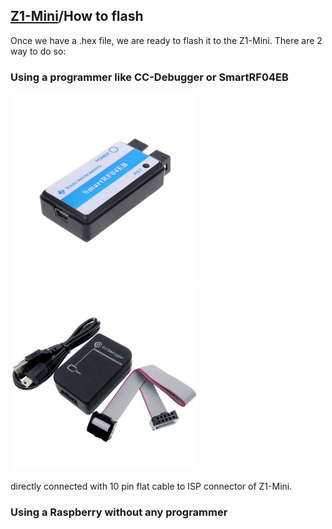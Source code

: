 ## [Z1-Mini](https://gio-dot.github.io/Z1-Mini/)/How to flash


Once we have a .hex file, we are ready to flash it to the Z1-Mini. There are 2 way to do so:

### Using a programmer like CC-Debugger or SmartRF04EB

<p float="left">
  <img src="https://github.com/Gio-dot/Z1-Mini/blob/gh-pages/images/SmartRF04EB.jpg?raw=true" width="300" />
  <img src="https://github.com/Gio-dot/Z1-Mini/blob/gh-pages/images/CC-debugger.jpg?raw=true" width="300" /> 
</p>

 directly connected with 10 pin flat cable to ISP connector of Z1-Mini.

### Using a Raspberry without any programmer



